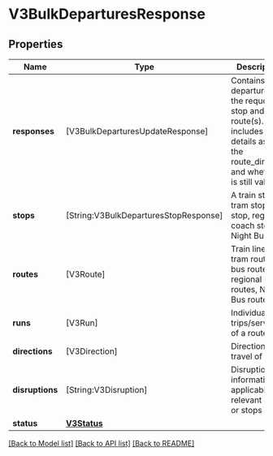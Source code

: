 # V3BulkDeparturesResponse

## Properties
Name | Type | Description | Notes
------------ | ------------- | ------------- | -------------
**responses** | [V3BulkDeparturesUpdateResponse] | Contains departures for the requested stop and route(s). It includes details as to the route_direction and whether it is still valid. | [optional] 
**stops** | [String:V3BulkDeparturesStopResponse] | A train station, tram stop, bus stop, regional coach stop or Night Bus stop | [optional] 
**routes** | [V3Route] | Train lines, tram routes, bus routes, regional coach routes, Night Bus routes | [optional] 
**runs** | [V3Run] | Individual trips/services of a route | [optional] 
**directions** | [V3Direction] | Directions of travel of route | [optional] 
**disruptions** | [String:V3Disruption] | Disruption information applicable to relevant routes or stops | [optional] 
**status** | [**V3Status**](V3Status.md) |  | [optional] 

[[Back to Model list]](../README.md#documentation-for-models) [[Back to API list]](../README.md#documentation-for-api-endpoints) [[Back to README]](../README.md)


